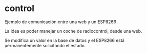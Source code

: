 # control

Ejemplo de comunicación entre una web y un ESP8266 .

La idea es poder manejar un coche de radiocontrol, desde una web.

Se modifica un valor en la base de datos y el ESP8266 está permanentemente solicitando el estado.
